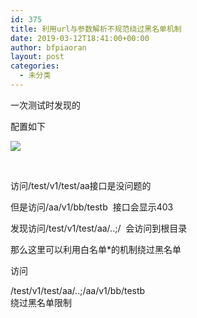 ```yaml
---
id: 375
title: 利用url与参数解析不规范绕过黑名单机制
date: 2019-03-12T18:41:00+00:00
author: bfpiaoran
layout: post
categories:
  - 未分类
---
```

一次测试时发现的

配置如下

![](http://www.cuijianxiong.top/wp-content/uploads/2019/03/2d062e5d92908c0f41d21c3df979adf7.png) 

&nbsp;

访问/test/v1/test/aa接口是没问题的

但是访问/aa/v1/bb/testb  接口会显示403

发现访问/test/v1/test/aa/..;/  会访问到根目录

那么这里可以利用白名单*的机制绕过黑名单

访问

<div>
  <div>
    /test/v1/test/aa/..;/aa/v1/bb/testb
  </div>
  
  <div>
    绕过黑名单限制
  </div>
</div>

&nbsp;